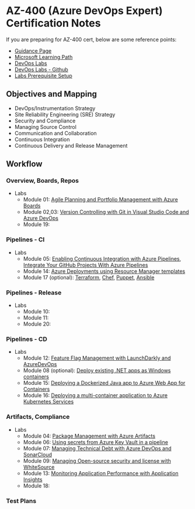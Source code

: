 # AZ-400 (Azure DevOps Expert) Certification Notes 
If you are preparing for AZ-400 cert, below are some reference points: 
- [Guidance Page](https://docs.microsoft.com/en-us/learn/certifications/exams/az-400)
- [Microsoft Learning Path](https://docs.microsoft.com/en-us/learn/browse/?roles=devops-engineer&products=azure%2Cgithub&resource_type=learning%20path)
- [DevOps Labs](https://azuredevopslabs.com/)
- [DevOps Labs - Github](https://github.com/microsoft/azuredevopslabs)
- [Labs Prerequisite Setup](https://www.azuredevopslabs.com/labs/azuredevops/prereq/)


## Objectives and Mapping 
- DevOps/Instrumentation Strategy 
- Site Reliability Engineering (SRE) Strategy 
- Security and Compliance 
- Managing Source Control 
- Communication and Collaboration 
- Continuous Integration 
- Continuous Delivery and Release Management 

## Workflow 
### Overview, Boards, Repos 
- Labs 
    - Module 01: [Agile Planning and Portfolio Management with Azure Boards](https://www.azuredevopslabs.com/labs/azuredevops/agile/)
    - Module 02,03: [Version Controlling with Git in Visual Studio Code and Azure DevOps](https://www.azuredevopslabs.com/labs/azuredevops/git/)
    - Module 19:
### Pipelines - CI 
- Labs 
    - Module 05: [Enabling Continuous Integration with Azure Pipelines](https://www.azuredevopslabs.com/labs/azuredevops/continuousintegration/), [Integrate Your GitHub Projects With Azure Pipelines](https://www.azuredevopslabs.com/labs/azuredevops/github-integration/)
    - Module 14: [Azure Deployments using Resource Manager templates](http://microsoft.github.io/PartsUnlimited/iac/200.2x-IaC-AZ-400T05AppInfra.html)
    - Module 17 (optional): [Terraform](https://azuredevopslabs.com/labs/vstsextend/terraform/), [Chef](http://microsoft.github.io/PartsUnlimitedMRP/iac/200.2x-IaC-DeployappwithChefonAzure.html), [Puppet](http://microsoft.github.io/PartsUnlimitedMRP/iac/200.2x-IaC-DeployappwithPuppetonAzure.html), [Ansible](http://microsoft.github.io/PartsUnlimitedMRP/iac/200.2x-IaC-AnsiblewithAzure.html)
### Pipelines - Release 
- Labs 
	- Module 10: 
	- Module 11: 
	- Module 20:
### Pipelines - CD 
- Labs 
	- Module 12: [Feature Flag Management with LaunchDarkly and AzureDevOps](https://www.azuredevopslabs.com/labs/vstsextend/launchdarkly/)
	- Module 08 (optional): [Deploy existing .NET apps as Windows containers](https://www.azuredevopslabs.com/labs/vstsextend/aspnetmodernize/)
	- Module 15: [Deploying a Dockerized Java app to Azure Web App for Containers](https://azuredevopslabs.com/labs/vstsextend/dockerjava/)
	- Module 16: [Deploying a multi-container application to Azure Kubernetes Services](https://azuredevopslabs.com/labs/vstsextend/kubernetes/)
### Artifacts, Compliance 
- Labs
	- Module 04: [Package Management with Azure Artifacts](https://www.azuredevopslabs.com/labs/azuredevops/packagemanagement/)
	- Module 06: [Using secrets from Azure Key Vault in a pipeline](https://www.azuredevopslabs.com/labs/vstsextend/azurekeyvault/)
	- Module 07: [Managing Technical Debt with Azure DevOps and SonarCloud](https://www.azuredevopslabs.com/labs/azuredevops/sonarcloud/)
	- Module 09: [Managing Open-source security and license with WhiteSource](https://www.azuredevopslabs.com/labs/vstsextend/WhiteSource/)
	- Module 13: [Monitoring Application Performance with Application Insights](https://azuredevopslabs.com/labs/azuredevops/appinsights/)
	- Module 18:
### Test Plans 